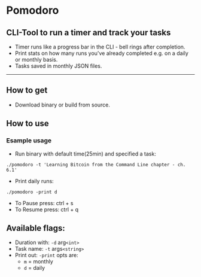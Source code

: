 # Pomodoro 
## CLI-Tool to run a timer and track your tasks
- Timer runs like a progress bar in the CLI - bell rings after completion.
- Print stats on how many runs you've already completed e.g. on a daily or monthly basis.
- Tasks saved in monthly JSON files.
---
## How to get
- Download binary or build from source. 
## How to use
### Esample usage
- Run binary with default time(25min) and specified a task:
``` 
./pomodoro -t 'Learning Bitcoin from the Command Line chapter - ch. 6.1'
```
- Print daily runs:
```
./pomodoro -print d
```
- To Pause press: ctrl + s 
- To Resume press: ctrl + q

## Available flags:
- Duration with: `-d` arg`<int>`
- Task name: `-t` args`<string>`
- Print out: `-print` opts are:
  - `m` = monthly
  - `d` = daily

